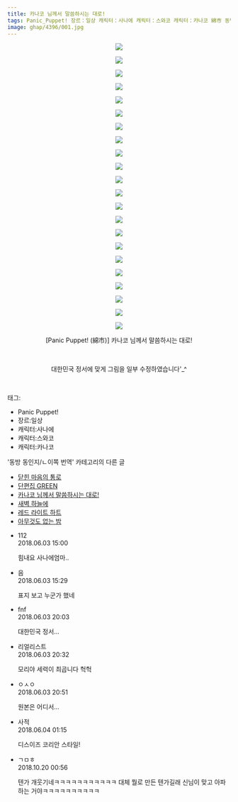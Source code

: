 ```yaml
---
title: 카나코 님께서 말씀하시는 대로!
tags: Panic_Puppet! 장르：일상 캐릭터：사나에 캐릭터：스와코 캐릭터：카나코 綿市 동방_동인지／ㄴ이쪽_번역
image: ghap/4396/001.jpg
---
```

<div class="article">
<p style="text-align: center; clear: none; float: none;"><img src="{{ site.nasurl }}/ghap/4396/001.jpg"/></p>
<p style="text-align: center; clear: none; float: none;"><img src="{{ site.nasurl }}/ghap/4396/002.jpg"/></p>
<p style="text-align: center; clear: none; float: none;"><img src="{{ site.nasurl }}/ghap/4396/003.jpg"/></p>
<p style="text-align: center; clear: none; float: none;"><img src="{{ site.nasurl }}/ghap/4396/004.jpg"/></p>
<p style="text-align: center; clear: none; float: none;"><img src="{{ site.nasurl }}/ghap/4396/005.jpg"/></p>
<p style="text-align: center; clear: none; float: none;"><img src="{{ site.nasurl }}/ghap/4396/006.jpg"/></p>
<p style="text-align: center; clear: none; float: none;"><img src="{{ site.nasurl }}/ghap/4396/007.jpg"/></p>
<p style="text-align: center; clear: none; float: none;"><img src="{{ site.nasurl }}/ghap/4396/008.jpg"/></p>
<p style="text-align: center; clear: none; float: none;"><img src="{{ site.nasurl }}/ghap/4396/009.jpg"/></p>
<p style="text-align: center; clear: none; float: none;"><img src="{{ site.nasurl }}/ghap/4396/010.jpg"/></p>
<p style="text-align: center; clear: none; float: none;"><img src="{{ site.nasurl }}/ghap/4396/011.jpg"/></p>
<p style="text-align: center; clear: none; float: none;"><img src="{{ site.nasurl }}/ghap/4396/012.jpg"/></p>
<p style="text-align: center; clear: none; float: none;"><img src="{{ site.nasurl }}/ghap/4396/013.jpg"/></p>
<p style="text-align: center; clear: none; float: none;"><img src="{{ site.nasurl }}/ghap/4396/014.jpg"/></p>
<p style="text-align: center; clear: none; float: none;"><img src="{{ site.nasurl }}/ghap/4396/015.jpg"/></p>
<p style="text-align: center; clear: none; float: none;"><img src="{{ site.nasurl }}/ghap/4396/016.jpg"/></p>
<p style="text-align: center; clear: none; float: none;"><img src="{{ site.nasurl }}/ghap/4396/017.jpg"/></p>
<p style="text-align: center; clear: none; float: none;"><img src="{{ site.nasurl }}/ghap/4396/018.jpg"/></p>
<p style="text-align: center; clear: none; float: none;"><img src="{{ site.nasurl }}/ghap/4396/019.jpg"/></p>
<p style="text-align: center; clear: none; float: none;"><img src="{{ site.nasurl }}/ghap/4396/020.jpg"/></p>
<p style="text-align: center; clear: none; float: none;"><img src="{{ site.nasurl }}/ghap/4396/021.jpg"/></p>
<p style="text-align: center; clear: none; float: none;"><img src="{{ site.nasurl }}/ghap/4396/022.jpg"/></p>
<p style="text-align: center; clear: none; float: none;">[Panic Puppet! (綿市)] 카나코 님께서 말씀하시는 대로!</p>
<p style="text-align: center; clear: none; float: none;"><br/></p>
<p style="text-align: center; clear: none; float: none;">대한민국 정서에 맞게 그림을 일부 수정하였습니다'_^</p>
<p><br/></p>
</div><div class="tagTrail">
<p>태그: </p>
<ul>
<li>Panic Puppet!</li>
<li>장르:일상</li>
<li>캐릭터:사나에</li>
<li>캐릭터:스와코</li>
<li>캐릭터:카나코</li>
</ul>
</div><div class="another">
<p>'동방 동인지/ㄴ이쪽 번역' 카테고리의 다른 글</p>
<ul>
<li><a href="/2018-06-18-ghap_4476">닫힌 마음의 통로</a></li>
<li><a href="/2018-06-07-ghap_4115">단편집 GREEN</a></li>
<li><a href="/2018-06-03-ghap_4396">카나코 님께서 말씀하시는 대로!</a></li>
<li><a href="/2018-06-01-ghap_4395">새벽 하늘에</a></li>
<li><a href="/2018-05-29-ghap_4394">레드 라이트 하트</a></li>
<li><a href="/2018-05-28-ghap_4391">아무것도 없는 밤</a></li>
</ul>
</div><div class="cb_module cb_fluid">
<div class="cb_wrt cb_profile">
<div class="comment">
<ul>
<li class="cb_thumb_off" id="comment15265835">
<div class="cb_comment_area">
<div class="cb_info_area">
<div class="cb_section">
<span class="cb_nick_name">112</span>
</div>
<div class="cb_section">
<span class="cb_date">2018.06.03 15:00 </span>
</div>
</div>
<div class="cb_dsc_comment">
<p class="cb_dsc">
											힘내요 사나에엄마..
										</p>
</div>
</div></li>
<li class="cb_thumb_off" id="comment15265839">
<div class="cb_comment_area">
<div class="cb_info_area">
<div class="cb_section">
<span class="cb_nick_name">음</span>
</div>
<div class="cb_section">
<span class="cb_date">2018.06.03 15:29 </span>
</div>
</div>
<div class="cb_dsc_comment">
<p class="cb_dsc">
											표지 보고 누군가 했네 
										</p>
</div>
</div></li>
<li class="cb_thumb_off" id="comment15265915">
<div class="cb_comment_area">
<div class="cb_info_area">
<div class="cb_section">
<span class="cb_nick_name">fnf</span>
</div>
<div class="cb_section">
<span class="cb_date">2018.06.03 20:03 </span>
</div>
</div>
<div class="cb_dsc_comment">
<p class="cb_dsc">
											대한민국 정서...
										</p>
</div>
</div></li>
<li class="cb_thumb_off" id="comment15265919">
<div class="cb_comment_area">
<div class="cb_info_area">
<div class="cb_section">
<span class="cb_nick_name">리얼리스트</span>
</div>
<div class="cb_section">
<span class="cb_date">2018.06.03 20:32 </span>
</div>
</div>
<div class="cb_dsc_comment">
<p class="cb_dsc">
											모리야 세력이 최곱니다 헉헉
										</p>
</div>
</div></li>
<li class="cb_thumb_off" id="comment15265924">
<div class="cb_comment_area">
<div class="cb_info_area">
<div class="cb_section">
<span class="cb_nick_name">ㅇㅅㅇ</span>
</div>
<div class="cb_section">
<span class="cb_date">2018.06.03 20:51 </span>
</div>
</div>
<div class="cb_dsc_comment">
<p class="cb_dsc">
											원본은 어디서...
										</p>
</div>
</div></li>
<li class="cb_thumb_off" id="comment15266026">
<div class="cb_comment_area">
<div class="cb_info_area">
<div class="cb_section">
<span class="cb_nick_name">사적</span>
</div>
<div class="cb_section">
<span class="cb_date">2018.06.04 01:15 </span>
</div>
</div>
<div class="cb_dsc_comment">
<p class="cb_dsc">
											디스이즈 코리안 스타일!
										</p>
</div>
</div></li>
<li class="cb_thumb_off" id="comment15358547">
<div class="cb_comment_area">
<div class="cb_info_area">
<div class="cb_section">
<span class="cb_nick_name">ㄱㅁㅎ</span>
</div>
<div class="cb_section">
<span class="cb_date">2018.10.20 00:56 </span>
</div>
</div>
<div class="cb_dsc_comment">
<p class="cb_dsc">
											텐가 개웃기네ㅋㅋㅋㅋㅋㅋㅋㅋㅋㅋㅋ 대체 뭘로 만든 텐가길래 신님이 맞고 아파하는 거야ㅋㅋㅋㅋㅋㅋㅋㅋㅋㅋ
										</p>
</div>
</div></li>
</ul>
</div>
</div><!-- commentList close -->
</div>